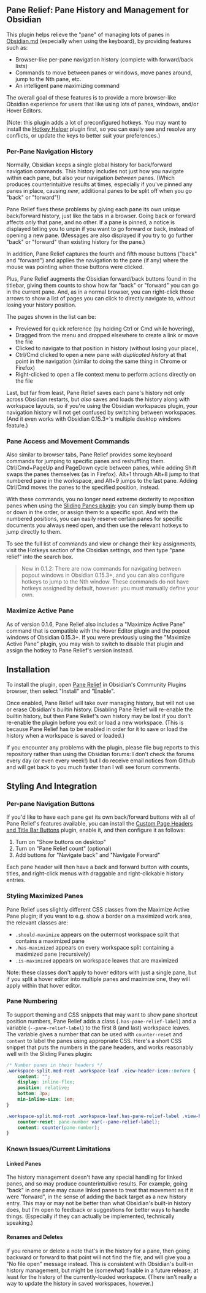## Pane Relief: Pane History and Management for Obsidian

This plugin helps relieve the "pane" of managing lots of panes in [Obsidian.md](https://obsidian.md) (especially when using the keyboard), by providing features such as:

- Browser-like per-pane navigation history (complete with forward/back lists)
- Commands to move between panes or windows, move panes around, jump to the Nth pane, etc.
- An intelligent pane maximizing command

The overall goal of these features is to provide a more browser-like Obsidian experience for users that like using lots of panes, windows, and/or Hover Editors.

(Note: this plugin adds a lot of preconfigured hotkeys.  You may want to install the [Hotkey Helper](https://obsidian.md/plugins?id=hotkey-helper) plugin first, so you can easily see and resolve any conflicts, or update the keys to better suit your preferences.)

### Per-Pane Navigation History

Normally, Obsidian keeps a single global history for back/forward navigation commands.  This history includes not just how you navigate within each pane, but also your navigation *between* panes.  (Which produces counterintuitive results at times, especially if you've pinned any panes in place, causing *new*, additional panes to be split off when you go "back" or "forward"!)

Pane Relief fixes these problems by giving each pane its own unique back/forward history, just like the tabs in a browser.  Going back or forward affects *only* that pane, and no other.  If a pane is pinned, a notice is displayed telling you to unpin if you want to go forward or back, instead of opening a new pane.  (Messages are also displayed if you try to go further "back" or "forward" than existing history for the pane.)

In addition, Pane Relief captures the fourth and fifth mouse buttons ("back" and "forward") and applies the navigation to the pane (if any) where the mouse was pointing when those buttons were clicked.

Plus, Pane Relief augments the Obsidian forward/back buttons found in the titlebar, giving them counts to show how far "back" or "forward" you can go in the current pane.  And, as in a normal browser, you can right-click those arrows to show a list of pages you can click to directly navigate to, without losing your history position.

The pages shown in the list can be:

- Previewed for quick reference (by holding Ctrl or Cmd while hovering),
- Dragged from the menu and dropped elsewhere to create a link or move the file
- Clicked to navigate to that position in history (without losing your place),
- Ctrl/Cmd clicked to open a new pane *with duplicated history* at that point in the navigation (similar to doing the same thing in Chrome or Firefox)
- Right-clicked to open a file context menu to perform actions directly on the file

Last, but far from least, Pane Relief saves each pane's history not only across Obsidian restarts, but *also* saves and loads the history along with workspace layouts, so if you're using the Obsidian workspaces plugin, your navigation history will not get confused by switching between workspaces.  (And it even works with Obsidian 0.15.3+'s multiple desktop windows feature.)

### Pane Access and Movement Commands

Also similar to browser tabs, Pane Relief provides some keyboard commands for jumping to specific panes and reshuffling them.  Ctrl/Cmd+PageUp and PageDown cycle between panes, while adding Shift swaps the panes themselves (as in Firefox).  Alt+1 through Alt+8 jump to that numbered pane in the workspace, and Alt+9 jumps to the last pane.  Adding Ctrl/Cmd moves the panes to the specified position, instead.

With these commands, you no longer need extreme dexterity to reposition panes when using the [Sliding Panes plugin](https://github.com/deathau/sliding-panes-obsidian): you can simply bump them up or down in the order, or assign them to a specific spot.  And with the numbered positions, you can easily reserve certain panes for specific documents you always need open, and then use the relevant hotkeys to jump directly to them.

To see the full list of commands and view or change their key assignments, visit the Hotkeys section of the Obsidian settings, and then type "pane relief" into the search box.

> New in 0.1.2: There are now commands for navigating between popout windows in Obsidian 0.15.3+, and you can also configure hotkeys to jump to the Nth window.  These commands do not have hotkeys assigned by default, however: you must manually define your own.

### Maximize Active Pane

As of version 0.1.6, Pane Relief also includes a "Maximize Active Pane" command that is compatible with the Hover Editor plugin and the popout windows of Obsidian 0.15.3+.  If you were previously using the "Maximize Active Pane" plugin, you may wish to switch to disable that plugin and assign the hotkey to Pane Relief's version instead.

## Installation

To install the plugin, open [Pane Relief](https://obsidian.md/plugins?id=pane-relief) in Obsidian's Community Plugins browser, then select "Install" and "Enable".

Once enabled, Pane Relief will take over managing history, but will not use or erase Obsidian's builtin history.  Disabling Pane Relief will re-enable the builtin history, but then Pane Relief's own history may be lost if you don't re-enable the plugin before you exit or load a new workspace.  (This is because Pane Relief has to be enabled in order for it to save or load the history when a workspace is saved or loaded.)

If you encounter any problems with the plugin, please file bug reports to this repository rather than using the Obsidian forums: I don't check the forums every day (or even every week!) but I do receive email notices from Github and will get back to you much faster than I will see forum comments.

## Styling And Integration

### Per-pane Navigation Buttons

If you'd like to have each pane get its own back/forward buttons with all of Pane Relief's features available, you can install the [Custom Page Headers and Title Bar Buttons](https://obsidian.md/plugins?id=customizable-page-header-buttons) plugin, enable it, and then configure it as follows:

1. Turn on "Show buttons on desktop"
2. Turn on "Pane Relief count" (optional)
3. Add buttons for "Navigate back" and "Navigate Forward"

Each pane header will then have a back and forward button with counts, titles, and right-click menus with draggable and right-clickable history entries.

### Styling Maximized Panes

Pane Relief uses slightly different CSS classes from the Maximize Active Pane plugin; if you want to e.g. show a border on a maximized work area, the relevant classes are:

- `.should-maximize` appears on the outermost workspace split that contains a maximized pane
- `.has-maximized` appears on every workspace split containing a maximized pane (recursively)
- `.is-maximized` appears on workspace leaves that are maximized

Note: these classes don't apply to hover editors with just a single pane, but if you split a hover editor into multiple panes and maximize one, they will apply within that hover editor.

### Pane Numbering

To support theming and CSS snippets that may want to show pane shortcut position numbers, Pane Relief adds a class (`.has-pane-relief-label`) and a variable (`--pane-relief-label`) to the first 8 (and last) workspace leaves.  The variable gives a number that can be used with `counter-reset` and `content` to label the panes using appropriate CSS.  Here's a short CSS snippet that puts the numbers in the pane headers, and works reasonably well with the Sliding Panes plugin:

```css
/* Number panes in their headers */
.workspace-split.mod-root .workspace-leaf .view-header-icon::before {
    content: "";
    display: inline-flex;
    position: relative;
    bottom: 3px;
    min-inline-size: 1em;
}

.workspace-split.mod-root .workspace-leaf.has-pane-relief-label .view-header-icon::before {
    counter-reset: pane-number var(--pane-relief-label);
    content: counter(pane-number);
}
```

### Known Issues/Current Limitations

#### Linked Panes

The history management doesn't have any special handling for linked panes, and so may produce counterintuitive results.  For example, going "back" in one pane may cause linked panes to treat that movement as if it were "forward", in the sense of adding the back target as a new history entry.  This may or may not be better than what Obsidian's built-in history does, but I'm open to feedback or suggestions for better ways to handle things.  (Especially if they can actually be implemented, technically speaking.)

#### Renames and Deletes

If you rename or delete a note that's in the history for a pane, then going backward or forward to that point will not find the file, and will give you a "No file open" message instead.  This is consistent with Obsidian's built-in history management, but might be (somewhat) fixable in a future release, at least for the history of the currently-loaded workspace.  (There isn't really a way to update the history in saved workspaces, however.)